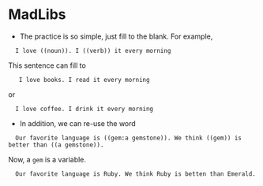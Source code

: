 # MadLibs

- The practice is so simple, just fill to the blank. For example,

```
  I love ((noun)). I ((verb)) it every morning
```

This sentence can fill to

```
   I love books. I read it every morning
```

or

```
  I love coffee. I drink it every morning
```

- In addition, we can re-use the word

```
  Our favorite language is ((gem:a gemstone)). We think ((gem)) is better than ((a gemstone)).
```

Now, a `gem` is a variable.

```
  Our favorite language is Ruby. We think Ruby is betten than Emerald.
```

